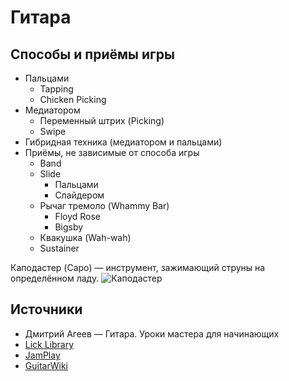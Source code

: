 # Гитара

## Способы и приёмы игры
- Пальцами
  + Tapping
  + Chicken Picking
- Медиатором
  + Переменный штрих (Picking)
  + Swipe
- Гибридная техника (медиатором и пальцами)
- Приёмы, не зависимые от способа игры
  + Band
  + Slide
    * Пальцами
    * Слайдером
  + Рычаг тремоло (Whammy Bar)
    * Floyd Rose
    * Bigsby
  + Квакушка (Wah-wah)
  + Sustainer

Каподастер (Capo) — инструмент, зажимающий струны на определённом ладу.
![Каподастер](http://www.harmonycentral.com/forum/filedata/fetch?id=30954800&d=1393213644)

## Источники
- Дмитрий Агеев — Гитара. Уроки мастера для начинающих
- [Lick Library](http://www.licklibrary.com/)
- [JamPlay](http://www.jamplay.com/)
- [GuitarWiki](http://www.guitarplayer.ru/wiki/)